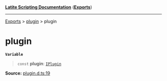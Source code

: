 [**Latite Scripting Documentation**](../../README.md) ([**Exports**](../../exports.md))

---

[Exports](../../exports.md) > [plugin](../index.md) > plugin

# plugin

**`Variable`**

> `const` **plugin**: [`IPlugin`](../interfaces/interface.IPlugin.md)

**Source:** [plugin.d.ts:19](https://github.com/LatiteScripting/latitescripting.github.io/blob/e10e2da/definitions/plugin.d.ts#L19)
